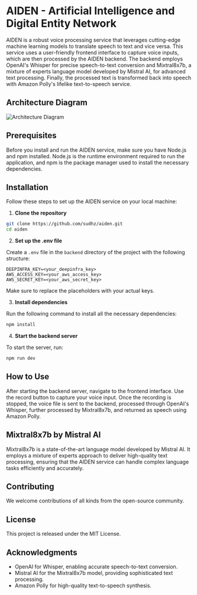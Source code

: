 # AIDEN - Artificial Intelligence and Digital Entity Network

AIDEN is a robust voice processing service that leverages cutting-edge machine learning models to translate speech to text and vice versa. This service uses a user-friendly frontend interface to capture voice inputs, which are then processed by the AIDEN backend. The backend employs OpenAI's Whisper for precise speech-to-text conversion and Mixtral8x7b, a mixture of experts language model developed by Mistral AI, for advanced text processing. Finally, the processed text is transformed back into speech with Amazon Polly's lifelike text-to-speech service.

## Architecture Diagram
![Architecture Diagram](https://github.com/sudhz/aiden/assets/61375120/76e298c6-58cd-4856-b697-57a66a01a082)


## Prerequisites

Before you install and run the AIDEN service, make sure you have Node.js and npm installed. Node.js is the runtime environment required to run the application, and npm is the package manager used to install the necessary dependencies.

## Installation

Follow these steps to set up the AIDEN service on your local machine:

1. **Clone the repository**

```bash
git clone https://github.com/sudhz/aiden.git
cd aiden
```

2. **Set up the .env file**

Create a `.env` file in the `backend` directory of the project with the following structure:

```plaintext
DEEPINFRA_KEY=<your_deepinfra_key>
AWS_ACCESS_KEY=<your_aws_access_key>
AWS_SECRET_KEY=<your_aws_secret_key>
```

Make sure to replace the placeholders with your actual keys.

3. **Install dependencies**

Run the following command to install all the necessary dependencies:

```bash
npm install
```

4. **Start the backend server**

To start the server, run:

```bash
npm run dev
```

## How to Use

After starting the backend server, navigate to the frontend interface. Use the record button to capture your voice input. Once the recording is stopped, the voice file is sent to the backend, processed through OpenAI's Whisper, further processed by Mixtral8x7b, and returned as speech using Amazon Polly.

## Mixtral8x7b by Mistral AI

Mixtral8x7b is a state-of-the-art language model developed by Mistral AI. It employs a mixture of experts approach to deliver high-quality text processing, ensuring that the AIDEN service can handle complex language tasks efficiently and accurately.

## Contributing

We welcome contributions of all kinds from the open-source community.

## License

This project is released under the MIT License.

## Acknowledgments

* OpenAI for Whisper, enabling accurate speech-to-text conversion.
* Mistral AI for the Mixtral8x7b model, providing sophisticated text processing.
* Amazon Polly for high-quality text-to-speech synthesis.

